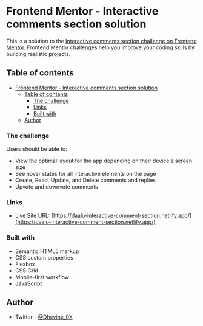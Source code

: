 # Frontend Mentor - Interactive comments section solution

This is a solution to the [Interactive comments section challenge on Frontend Mentor](https://www.frontendmentor.io/challenges/interactive-comments-section-iG1RugEG9). Frontend Mentor challenges help you improve your coding skills by building realistic projects.

## Table of contents

- [Frontend Mentor - Interactive comments section solution](#frontend-mentor---interactive-comments-section-solution)
  - [Table of contents](#table-of-contents)
    - [The challenge](#the-challenge)
    - [Links](#links)
    - [Built with](#built-with)
  - [Author](#author)

### The challenge

Users should be able to:

- View the optimal layout for the app depending on their device's screen size
- See hover states for all interactive elements on the page
- Create, Read, Update, and Delete comments and replies
- Upvote and downvote comments

### Links

- Live Site URL: [https://daalu-interactive-comment-section.netlify.app/](https://daalu-interactive-comment-section.netlify.app/)

### Built with

- Semantic HTML5 markup
- CSS custom properties
- Flexbox
- CSS Grid
- Mobile-first workflow
- JavaScript

## Author

- Twitter - [@Dhevine_0X](https://www.twitter.com/Dhevine_0X)
